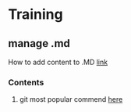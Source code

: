 # Training

## manage .md

How to add content to .MD [link](https://www.markdownguide.org/basic-syntax/)

### Contents

1. git most popular commend [here](git/GIT.md)
